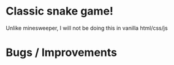 # Classic snake game!

Unlike minesweeper, I will not be doing this in vanilla html/css/js

# Bugs / Improvements
